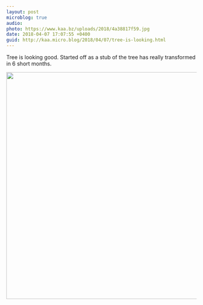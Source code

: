 ```yaml
---
layout: post
microblog: true
audio: 
photo: https://www.kaa.bz/uploads/2018/4a38817f59.jpg
date: 2018-04-07 17:07:55 +0400
guid: http://kaa.micro.blog/2018/04/07/tree-is-looking.html
---
```

Tree is looking good. Started off as a stub of the tree has really transformed in 6 short months.

<img src="https://www.kaa.bz/uploads/2018/4a38817f59.jpg" width="600" height="600" />
